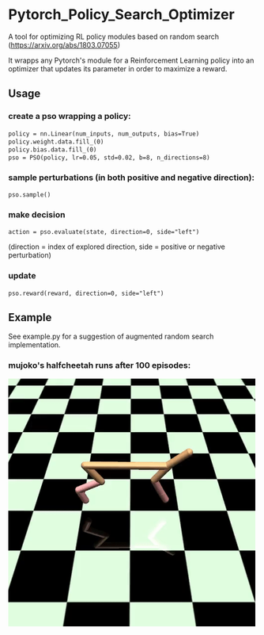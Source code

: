 # Pytorch_Policy_Search_Optimizer
A tool for optimizing RL policy modules based on random search (https://arxiv.org/abs/1803.07055)

It wrapps any Pytorch's module for a Reinforcement Learning policy into an optimizer that updates its parameter in order to maximize a reward.

## Usage
### create a pso wrapping a policy:
```
policy = nn.Linear(num_inputs, num_outputs, bias=True)
policy.weight.data.fill_(0)
policy.bias.data.fill_(0)
pso = PSO(policy, lr=0.05, std=0.02, b=8, n_directions=8)
```
### sample perturbations (in both positive and negative direction):
```
pso.sample()
```
### make decision
```
action = pso.evaluate(state, direction=0, side="left") 
```
(direction = index of explored direction, side = positive or negative perturbation)

### update
```
pso.reward(reward, direction=0, side="left")
```

## Example
See example.py for a suggestion of augmented random search implementation.

### mujoko's halfcheetah runs after 100 episodes:
![HalfCheetah_GIF](img/HalfCheetah.gif)
